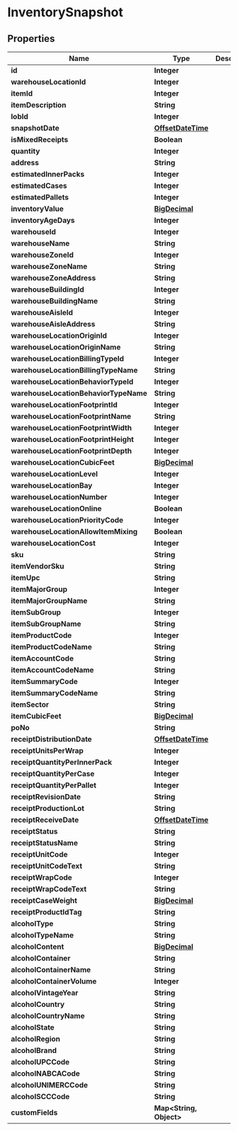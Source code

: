 
# InventorySnapshot

## Properties
Name | Type | Description | Notes
------------ | ------------- | ------------- | -------------
**id** | **Integer** |  |  [optional]
**warehouseLocationId** | **Integer** |  |  [optional]
**itemId** | **Integer** |  |  [optional]
**itemDescription** | **String** |  |  [optional]
**lobId** | **Integer** |  | 
**snapshotDate** | [**OffsetDateTime**](OffsetDateTime.md) |  |  [optional]
**isMixedReceipts** | **Boolean** |  |  [optional]
**quantity** | **Integer** |  |  [optional]
**address** | **String** |  |  [optional]
**estimatedInnerPacks** | **Integer** |  |  [optional]
**estimatedCases** | **Integer** |  |  [optional]
**estimatedPallets** | **Integer** |  |  [optional]
**inventoryValue** | [**BigDecimal**](BigDecimal.md) |  |  [optional]
**inventoryAgeDays** | **Integer** |  |  [optional]
**warehouseId** | **Integer** |  |  [optional]
**warehouseName** | **String** |  |  [optional]
**warehouseZoneId** | **Integer** |  |  [optional]
**warehouseZoneName** | **String** |  |  [optional]
**warehouseZoneAddress** | **String** |  |  [optional]
**warehouseBuildingId** | **Integer** |  |  [optional]
**warehouseBuildingName** | **String** |  |  [optional]
**warehouseAisleId** | **Integer** |  |  [optional]
**warehouseAisleAddress** | **String** |  |  [optional]
**warehouseLocationOriginId** | **Integer** |  |  [optional]
**warehouseLocationOriginName** | **String** |  |  [optional]
**warehouseLocationBillingTypeId** | **Integer** |  |  [optional]
**warehouseLocationBillingTypeName** | **String** |  |  [optional]
**warehouseLocationBehaviorTypeId** | **Integer** |  |  [optional]
**warehouseLocationBehaviorTypeName** | **String** |  |  [optional]
**warehouseLocationFootprintId** | **Integer** |  |  [optional]
**warehouseLocationFootprintName** | **String** |  |  [optional]
**warehouseLocationFootprintWidth** | **Integer** |  |  [optional]
**warehouseLocationFootprintHeight** | **Integer** |  |  [optional]
**warehouseLocationFootprintDepth** | **Integer** |  |  [optional]
**warehouseLocationCubicFeet** | [**BigDecimal**](BigDecimal.md) |  |  [optional]
**warehouseLocationLevel** | **Integer** |  |  [optional]
**warehouseLocationBay** | **Integer** |  |  [optional]
**warehouseLocationNumber** | **Integer** |  |  [optional]
**warehouseLocationOnline** | **Boolean** |  |  [optional]
**warehouseLocationPriorityCode** | **Integer** |  |  [optional]
**warehouseLocationAllowItemMixing** | **Boolean** |  |  [optional]
**warehouseLocationCost** | **Integer** |  |  [optional]
**sku** | **String** |  |  [optional]
**itemVendorSku** | **String** |  |  [optional]
**itemUpc** | **String** |  |  [optional]
**itemMajorGroup** | **Integer** |  |  [optional]
**itemMajorGroupName** | **String** |  |  [optional]
**itemSubGroup** | **Integer** |  |  [optional]
**itemSubGroupName** | **String** |  |  [optional]
**itemProductCode** | **Integer** |  |  [optional]
**itemProductCodeName** | **String** |  |  [optional]
**itemAccountCode** | **String** |  |  [optional]
**itemAccountCodeName** | **String** |  |  [optional]
**itemSummaryCode** | **Integer** |  |  [optional]
**itemSummaryCodeName** | **String** |  |  [optional]
**itemSector** | **String** |  |  [optional]
**itemCubicFeet** | [**BigDecimal**](BigDecimal.md) |  |  [optional]
**poNo** | **String** |  |  [optional]
**receiptDistributionDate** | [**OffsetDateTime**](OffsetDateTime.md) |  |  [optional]
**receiptUnitsPerWrap** | **Integer** |  |  [optional]
**receiptQuantityPerInnerPack** | **Integer** |  |  [optional]
**receiptQuantityPerCase** | **Integer** |  |  [optional]
**receiptQuantityPerPallet** | **Integer** |  |  [optional]
**receiptRevisionDate** | **String** |  |  [optional]
**receiptProductionLot** | **String** |  |  [optional]
**receiptReceiveDate** | [**OffsetDateTime**](OffsetDateTime.md) |  |  [optional]
**receiptStatus** | **String** |  |  [optional]
**receiptStatusName** | **String** |  |  [optional]
**receiptUnitCode** | **Integer** |  |  [optional]
**receiptUnitCodeText** | **String** |  |  [optional]
**receiptWrapCode** | **Integer** |  |  [optional]
**receiptWrapCodeText** | **String** |  |  [optional]
**receiptCaseWeight** | [**BigDecimal**](BigDecimal.md) |  |  [optional]
**receiptProductIdTag** | **String** |  |  [optional]
**alcoholType** | **String** |  |  [optional]
**alcoholTypeName** | **String** |  |  [optional]
**alcoholContent** | [**BigDecimal**](BigDecimal.md) |  |  [optional]
**alcoholContainer** | **String** |  |  [optional]
**alcoholContainerName** | **String** |  |  [optional]
**alcoholContainerVolume** | **Integer** |  |  [optional]
**alcoholVintageYear** | **String** |  |  [optional]
**alcoholCountry** | **String** |  |  [optional]
**alcoholCountryName** | **String** |  |  [optional]
**alcoholState** | **String** |  |  [optional]
**alcoholRegion** | **String** |  |  [optional]
**alcoholBrand** | **String** |  |  [optional]
**alcoholUPCCode** | **String** |  |  [optional]
**alcoholNABCACode** | **String** |  |  [optional]
**alcoholUNIMERCCode** | **String** |  |  [optional]
**alcoholSCCCode** | **String** |  |  [optional]
**customFields** | **Map&lt;String, Object&gt;** |  |  [optional]



